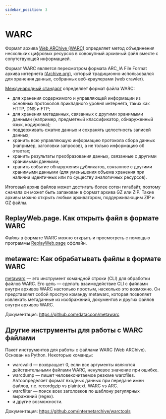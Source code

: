```yaml
---
sidebar_position: 3
---
```


# WARC

Формат архива [Web ARChive (WARC)](https://ru.wikipedia.org/wiki/Web_ARChive) определяет метод объединения нескольких цифровых ресурсов в совокупный архивный файл вместе с сопутствующей информацией.

Формат WARC является пересмотром формата ARC_IA File Format архива интернета [(Archive.org)](https://archive.org/), который традиционно использовался для хранения данных, собранных веб-краулерами (web crawler).

[Международный стандарт](https://iipc.github.io/warc-specifications/specifications/warc-format/warc-1.1/#general-1) определяет формат файла WARC:
- для хранения содержимого и управляющей информации из основных протоколов прикладного уровня интернета, таких как HTTP, DNS и FTP;
- для хранения метаданных, связанных с другими хранимыми данными (например, предметный классификатор, обнаруженный язык, кодировка);
- поддерживать сжатие данных и сохранять целостность записей данных;
- хранить всю управляющую информацию протокола сбора данных (например, заголовки запросов), а не только информацию об ответах;
- хранить результаты преобразования данных, связанные с другими хранимыми данными;
- хранить событие обнаружения дубликатов, связанное с другими хранимыми данными (для уменьшения объема хранения при наличии идентичных или по существу аналогичных ресурсов).

Итоговый архив файлов может достигать более сотен гигабайт, поэтому сначала он может быть запакован в формат архива GZ или ZIP. Такие архивы можно открыть любым архиватором, поддерживающим ZIP и GZ файлы.


## ReplayWeb.page. Как открыть файл в формате WARC

Файлы в формате WARC можно открыть и просмотреть с помощью программы [ReplayWeb.page](https://github.com/webrecorder/replayweb.page) оффлайн.


## metawarc: Как обрабатывать файлы в формате WARC

[metawarc](https://github.com/datacoon/metawarc) — это инструмент командной строки (CLI) для обработки файлов WARC. Его цель — сделать взаимодействие CLI с файлами внутри архивов WARC настолько простым, насколько это возможно. Он представляет собой простую команду metawarc, которая позволяет извлекать метаданные из изображений, документов и других файлов внутри архивов WARC.

Документация: https://github.com/datacoon/metawarc


## Другие инструменты для работы с WARC файлами

Пакет инструментов для работы с файлами WARC (Web ARChive). Основан на Python. Некоторые команды:

- warcvalid — возвращает 0, если все аргументы являются действительными файлами WARC, ненулевое значение при ошибке.
- warcdump — пишет человекочитаемое резюме warcfiles. Автоопределяет формат входных данных при передаче имен файлов, т.е. recordgzip vs plaintext, WARC vs ARC.
- warcfilter — поиск всех заголовков по шаблону регулярных выражений (regex).
- и другие возможности.

Документация: https://github.com/internetarchive/warctools
